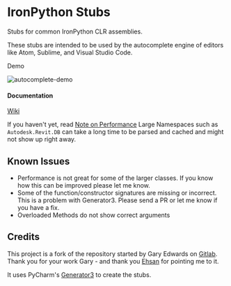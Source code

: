 # IronPython Stubs

Stubs for common IronPython CLR assemblies.

These stubs are intended to be used by the autocomplete engine of editors like Atom, Sublime, and Visual Studio Code.


Demo

![autocomplete-demo](https://github.com/gtalarico/ironpython-stubs/blob/master/docs/gifs/autocomplete-demo.gif)

#### Documentation

[Wiki](https://github.com/gtalarico/ironpython-stubs/wiki)

If you haven't yet, read [Note on Performance](https://github.com/gtalarico/ironpython-stubs/wiki/A-Note-on-Performance)
Large Namespaces such as `Autodesk.Revit.DB` can take a long time to be parsed and cached and might not show up right away.

## Known Issues
* Performance is not great for some of the larger classes. If you know how this can be improved please let me know.
* Some of the function/constructor signatures are missing or incorrect. This is a problem with Generator3. Please send a PR or let me know if you have a fix.
* Overloaded Methods do not show correct arguments

## Credits
This project is a fork of the repository started by Gary Edwards on [Gitlab](https://gitlab.com/reje/revit-python-stubs).
Thank you for your work Gary - and thank you [Ehsan](https://github.com/eirannejad) for pointing me to it.

It uses PyCharm's [Generator3](https://github.com/JetBrains/intellij-community/blob/master/python/helpers/generator3.py)
to create the stubs.

